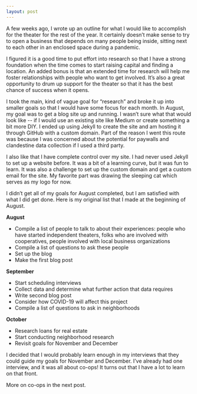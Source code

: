 ```yaml
---
layout: post
---
```

A few weeks ago, I wrote up an outline for what I would like to accomplish for the theater for the rest of the year. It certainly doesn’t make sense to try to open a business that depends on many people being inside, sitting next to each other in an enclosed space during a pandemic.

I figured it is a good time to put effort into research so that I have a strong foundation when the time comes to start raising capital and finding a location. An added bonus is that an extended time for research will help me foster relationships with people who want to get involved. It’s also a great opportunity to drum up support for the theater so that it has the best chance of success when it opens.

I took the main, kind of vague goal for “research” and broke it up into smaller goals so that I would have some focus for each month. In August, my goal was to get a blog site up and running. I wasn’t sure what that would look like -- if I would use an existing site like Medium or create something a bit more DIY. I ended up using Jekyll to create the site and am hosting it through GitHub with a custom domain. Part of the reason I went this route was because I was concerned about the potential for paywalls and clandestine data collection if I used a third party. 

I also like that I have complete control over my site. I had never used Jekyll to set up a website before. It was a bit of a learning curve, but it was fun to learn. It was also a challenge to set up the custom domain and get a custom email for the site. My favorite part was drawing the sleeping cat which serves as my logo for now.

I didn’t get all of my goals for August completed, but I am satisfied with what I did get done. Here is my original list that I made at the beginning of August.

**August**
* Compile a list of people to talk to about their experiences: people who have started independent theaters, folks who are involved with cooperatives, people involved with local business organizations
* Compile a list of questions to ask these people
* Set up the blog
* Make the first blog post

**September**
* Start scheduling interviews
* Collect data and determine what further action that data requires
* Write second blog post
* Consider how COVID-19 will affect this project
* Compile a list of questions to ask in neighborhoods

**October**
* Research loans for real estate
* Start conducting neighborhood research
* Revisit goals for November and December

I decided that I would probably learn enough in my interviews that they could guide my goals for November and December. I’ve already had one interview, and it was all about co-ops! It turns out that I have a lot to learn on that front.

More on co-ops in the next post.
